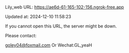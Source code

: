 Lily_web URL: https://ae6d-61-165-102-156.ngrok-free.app

Updated at: 2024-12-10 11:58:23

If you cannot open this URL, the server might be down.

Please contact: 

goley04@foxmail.com Or Wechat:GL_yeaH
